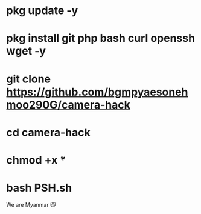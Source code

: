 # pkg update -y

# pkg install git php bash curl openssh wget -y

# git clone https://github.com/bgmpyaesonehmoo290G/camera-hack

# cd camera-hack

# chmod +x *

# bash PSH.sh
We are Myanmar 😼
